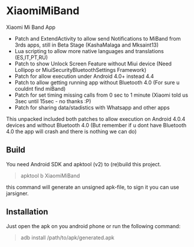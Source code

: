XiaomiMiBand
============

Xiaomi Mi Band App
- Patch and ExtendActivity to allow send Notifications to MiBand from 3rds apps, still in Beta Stage (KashaMalaga and Mksaint13)
- Lua scripting to allow more native languages and translations (ES,IT,PT,RU)
- Patch to show Unlock Screen Feature without Miui device (Need Lollipop or MiuiSecurityBluetoothSettings Framework)
- Patch for allow execution under Android 4.0+ instead 4.4
- Patch to allow getting running app without Bluetooth 4.0 (For sure u couldnt find miBand)
- Patch for set timing missing calls from 0 sec to 1 minute (Xiaomi told us 3sec until 15sec - no thanks :P)
- Patch for sharing data/stadistics with Whatsapp and other apps

This unpacked included both patches to allow execution on Android 4.0.4 devices and without Bluetooth 4.0 
(But remember if u dont have Bluetooth 4.0 the app will crash and there is nothing we can do)


Build
-----

You need Android SDK and apktool (v2) to (re)build this project.

> apktool b XiaomiMiBand

this command will generate an unsigned apk-file, to sign it you can use jarsigner.

Installation
----

Just open the apk on you android phone or run the following command:

> adb install /path/to/apk/generated.apk

